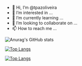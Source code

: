 - 👋 Hi, I’m @tpazoliveira
- 👀 I’m interested in ...
- 🌱 I’m currently learning ...
- 💞️ I’m looking to collaborate on ...
- 📫 How to reach me ...

<!---
tpazoliveira/tpazoliveira is a ✨ special ✨ repository because its `README.md` (this file) appears on your GitHub profile.
You can click the Preview link to take a look at your changes.
--->

![Anurag's GitHub stats](https://github-readme-stats.vercel.app/api?username=tpazoliveira&show_icons=true&theme=radical)

[![Top Langs](https://github-readme-stats.vercel.app/api/top-langs/?username=tpazoliveira&layout=compact&theme=radical)](https://github.com/tpazoliveira/github-readme-stats)

[![Top Langs](https://github-readme-stats.vercel.app/api/top-langs/?username=tpazoliveira&layout=compact)](https://github.com/tpazoliveira/github-readme-stats)
